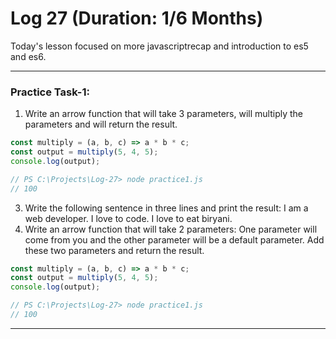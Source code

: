 # Log 27 (Duration: 1/6 Months)
Today's lesson focused on more javascriptrecap and introduction to es5 and es6.

---

### Practice Task-1:
1) Write an arrow function that will take 3 parameters, will multiply the parameters and will return the result.
```js
const multiply = (a, b, c) => a * b * c;
const output = multiply(5, 4, 5);
console.log(output);

// PS C:\Projects\Log-27> node practice1.js
// 100

```
3) Write the following sentence in three lines and print the result: I am a web developer. I love to code. I love to eat biryani.
4) Write an arrow function that will take 2 parameters: One parameter will come from you and the other parameter will be a default parameter. Add these two parameters and return the result.

```js
const multiply = (a, b, c) => a * b * c;
const output = multiply(5, 4, 5);
console.log(output);

// PS C:\Projects\Log-27> node practice1.js
// 100

```
---
